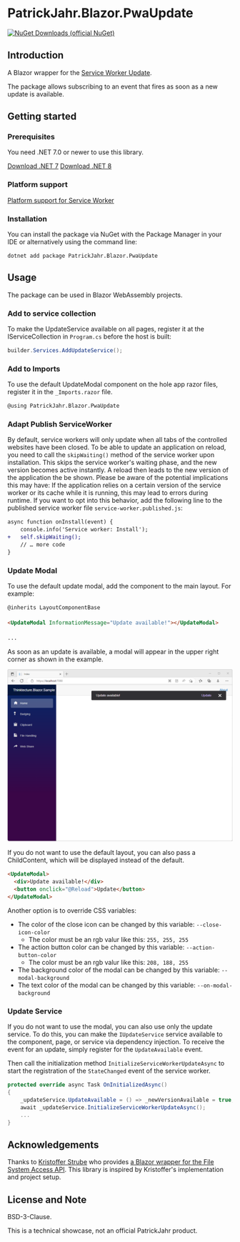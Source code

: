 # PatrickJahr.Blazor.PwaUpdate

[![NuGet Downloads (official NuGet)](https://img.shields.io/nuget/dt/PatrickJahr.Blazor.PwaUpdate?label=NuGet%20Downloads)](https://www.nuget.org/packages/PatrickJahr.Blazor.PwaUpdate/)

## Introduction

A Blazor wrapper for the [Service Worker Update](https://web.dev/service-worker-lifecycle/#update-on-reload).

The package allows subscribing to an event that fires as soon as a new update is available.

## Getting started

### Prerequisites

You need .NET 7.0 or newer to use this library.

[Download .NET 7](https://dotnet.microsoft.com/download/dotnet/7.0)
[Download .NET 8](https://dotnet.microsoft.com/download/dotnet/8.0)

### Platform support

[Platform support for Service Worker](https://caniuse.com/serviceworkers)

### Installation

You can install the package via NuGet with the Package Manager in your IDE or alternatively using the command line:

```
dotnet add package PatrickJahr.Blazor.PwaUpdate
```

## Usage

The package can be used in Blazor WebAssembly projects.

### Add to service collection

To make the UpdateService available on all pages, register it at the IServiceCollection in `Program.cs` before the host is built:

```csharp
builder.Services.AddUpdateService();

```

### Add to Imports

To use the default UpdateModal component on the hole app razor files, register it in the `_Imports.razor` file.

```html
@using PatrickJahr.Blazor.PwaUpdate
```

### Adapt Publish ServiceWorker

By default, service workers will only update when all tabs of the controlled websites have been closed.
To be able to update an application on reload, you need to call the `skipWaiting()` method of the service worker upon installation.
This skips the service worker's waiting phase, and the new version becomes active instantly.
A reload then leads to the new version of the application the be shown.
Please be aware of the potential implications this may have:
If the application relies on a certain version of the service worker or its cache while it is running, this may lead to errors during runtime.
If you want to opt into this behavior, add the following line to the published service worker file `service-worker.published.js`:

```diff
async function onInstall(event) {
    console.info('Service worker: Install');
+   self.skipWaiting();
    // … more code
}
```

### Update Modal

To use the default update modal, add the component to the main layout. For example:

```html
@inherits LayoutComponentBase

<UpdateModal InformationMessage="Update available!"></UpdateModal>

...
```

As soon as an update is available, a modal will appear in the upper right corner as shown in the example.

![Pwa Update Model](../../images/update_sample.png)

If you do not want to use the default layout, you can also pass a ChildContent, which will be displayed instead of the default.

```html
<UpdateModal>
  <div>Update available!</div>
  <button onclick="@Reload">Update</button>
</UpdateModal>
```

Another option is to override CSS variables:

- The color of the close icon can be changed by this variable: `--close-icon-color`
  - The color must be an rgb valur like this: `255, 255, 255`
- The action button color can be changed by this variable: `--action-button-color`
  - The color must be an rgb valur like this: `208, 188, 255`
- The background color of the modal can be changed by this variable: `--modal-background`
- The text color of the modal can be changed by this variable: `--on-modal-background`

### Update Service

If you do not want to use the modal, you can also use only the update service. To do this, you can make the `IUpdateService` service available to the component,
page, or service via dependency injection. To receive the event for an update, simply register for the `UpdateAvailable` event.

Then call the initialization method `InitializeServiceWorkerUpdateAsync` to start the registration of the `StateChanged` event of the service worker.

```csharp
protected override async Task OnInitializedAsync()
{
    _updateService.UpdateAvailable = () => _newVersionAvailable = true;
    await _updateService.InitializeServiceWorkerUpdateAsync();
    ...
}
```

## Acknowledgements

Thanks to [Kristoffer Strube](https://twitter.com/kstrubeg) who provides [a Blazor wrapper for the File System Access API](https://github.com/KristofferStrube/Blazor.FileSystemAccess).
This library is inspired by Kristoffer's implementation and project setup.

## License and Note

BSD-3-Clause.

This is a technical showcase, not an official PatrickJahr product.
